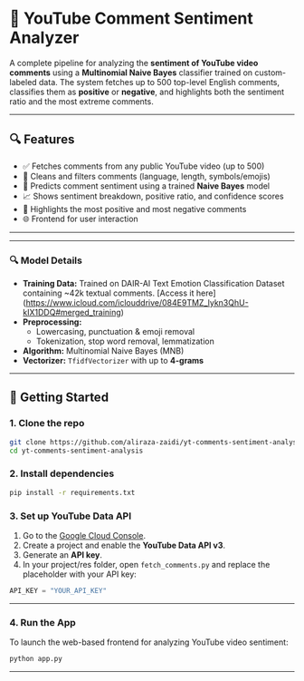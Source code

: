 # 🎯 YouTube Comment Sentiment Analyzer

A complete pipeline for analyzing the **sentiment of YouTube video comments** using a **Multinomial Naive Bayes** classifier trained on custom-labeled data. The system fetches up to 500 top-level English comments, classifies them as **positive** or **negative**, and highlights both the sentiment ratio and the most extreme comments.  

---

## 🔍 Features

- ✅ Fetches comments from any public YouTube video (up to 500)
- 🧹 Cleans and filters comments (language, length, symbols/emojis)
- 🧠 Predicts comment sentiment using a trained **Naive Bayes** model
- 📈 Shows sentiment breakdown, positive ratio, and confidence scores
- 💬 Highlights the most positive and most negative comments
- 🌐 Frontend for user interaction

---


---
### 🔍 Model Details

- **Training Data:** Trained on DAIR-AI Text Emotion Classification Dataset containing ~42k textual comments. [Access it here] (https://www.icloud.com/iclouddrive/084E9TMZ_lykn3QhU-kIX1DDQ#merged_training)
- **Preprocessing:**
  - Lowercasing, punctuation & emoji removal
  - Tokenization, stop word removal, lemmatization
- **Algorithm:** Multinomial Naive Bayes (MNB)
- **Vectorizer:** `TfidfVectorizer` with up to **4-grams**

---
## 🚀 Getting Started

### 1. Clone the repo

```bash
git clone https://github.com/aliraza-zaidi/yt-comments-sentiment-analysis.git
cd yt-comments-sentiment-analysis

```
### 2. Install dependencies
```bash
pip install -r requirements.txt
```
### 3. Set up YouTube Data API

1. Go to the [Google Cloud Console](https://console.cloud.google.com/).
2. Create a project and enable the **YouTube Data API v3**.
3. Generate an **API key**.
4. In your project/res folder, open `fetch_comments.py` and replace the placeholder with your API key:

```python
API_KEY = "YOUR_API_KEY"
```
---

### 4. Run the App

To launch the web-based frontend for analyzing YouTube video sentiment:

```bash
python app.py
```
---

